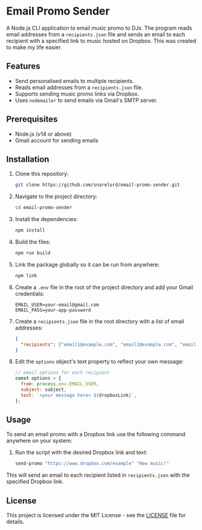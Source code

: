 # Email Promo Sender

A Node.js CLI application to email music promo to DJs. The program reads email addresses from a `recipients.json` file and sends an email to each recipient with a specified link to music hosted on Dropbox. This was created to make my life easier.

## Features

- Send personalised emails to multiple recipients.
- Reads email addresses from a `recipients.json` file.
- Supports sending music promo links via Dropbox.
- Uses `nodemailer` to send emails via Gmail's SMTP server.

## Prerequisites

- Node.js (v14 or above)
- Gmail account for sending emails

## Installation

1. Clone this repository:

   ```bash
   git clone https://github.com/snarelord/email-promo-sender.git
   ```

2. Navigate to the project directory:

   ```bash
   cd email-promo-sender
   ```

3. Install the dependencies:

   ```bash
   npm install
   ```

4. Build the files:

   ```bash
   npm run build
   ```

5. Link the package globally so it can be run from anywhere:

   ```bash
   npm link
   ```

6. Create a `.env` file in the root of the project directory and add your Gmail credentials:

   ```env
   EMAIL_USER=your-email@gmail.com
   EMAIL_PASS=your-app-password
   ```

7. Create a `recipients.json` file in the root directory with a list of email addresses:

   ```json
   {
     "recipients": ["email1@example.com", "email2@example.com", "email3@example.com"]
   }
   ```

8. Edit the `options` object's text property to reflect your own message:
   ```js
   // email options for each recipient
   const options = {
     from: process.env.EMAIL_USER,
     subject: subject,
     text: `<your message here> ${dropboxLink}`,
   };
   ```

## Usage

To send an email promo with a Dropbox link use the following command anywhere on your system:

1. Run the script with the desired Dropbox link and text:
   ```bash
   send-promo "https://www.dropbox.com/example" "New music!"
   ```

This will send an email to each recipient listed in `recipients.json` with the specified Dropbox link.

## License

This project is licensed under the MIT License - see the [LICENSE](LICENSE) file for details.
